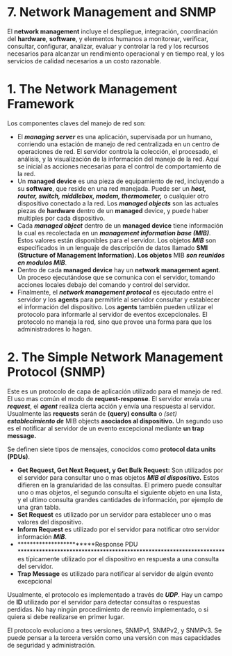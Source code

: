 # 7. Network Management and SNMP

El ******************network management****************** incluye el despliegue, integración, coordinación del ********hardware********, ********software********, y elementos humanos a monitorear, verificar, consultar, configurar, analizar, evaluar  y controlar la red y los recursos necesarios para alcanzar un rendimiento operacional y en tiempo real, y los servicios de calidad necesarios a un costo razonable.

# 1. The Network Management Framework

Los componentes claves del manejo de red son:

- El *****************managing server***************** es una aplicación, supervisada por un humano, corriendo una estación de manejo de red centralizada en un centro de operaciones de red. El servidor controla la colección, el procesado, el análisis, y la visualización de la información del manejo de la red. Aquí se inicial as acciones necesarias para el control de comportamiento de la red.
- Un ****************managed device**************** es una pieza de equipamiento de red, incluyendo a su ********software********, que reside en una red manejada. Puede ser un *****************************************************host, router, switch, middlebox, modem, thermometer,***************************************************** o cualquier otro dispositivo conectado a la red. Los ***************managed objects*************** son las actuales piezas de ********hardware******** dentro de un ********managed******** device, y puede haber multiples por cada dispositivo.
- Cada *******************managed object******************* dentro de un **************managed device************** tiene información la cual es recolectada en un *********************************management information base (MIB)*********************************. Estos valores están disponibles para el servidor. Los objetos ***MIB*** son especificados in un lenguaje de descripción de datos llamado ******SMI (Structure of Management Information). Los objetos****** MIB ***************son reunidos en modulos MIB***************.
- Dentro de cada **************managed device************** hay un **************************network management agent**************************. Un proceso ejecutándose que se comunica con el servidor, tomando acciones locales debajo del comando y control del servidor.
- Finalmente, el *****************************network management protocol***************************** es ejecutado entre el servidor y los ******agents****** para permitirle al servidor consultar y establecer el información del dispositivo. Los ******agents****** también pueden utilizar el protocolo para informarle al servidor de eventos excepcionales. El protocolo no maneja la red, sino que provee una forma para que los administradores lo hagan.

# 2. The Simple Network Management Protocol (SNMP)

Este es un protocolo de capa de aplicación utilizado para el manejo de red. El uso mas común el modo de ****************request-response****************. El servidor envía una *******request*******, el *****agent***** realiza cierta acción y envía una respuesta al servidor. Usualmente las ********requests******** serán de ********(query) consulta******** o *(set)* ***************establecimiento de*************** MIB objects **************************asociados al dispositivo.************************** Un segundo uso es el notificar al servidor de un evento excepcional mediante **************************un trap message.**************************

Se definen siete tipos de mensajes, conocidos como **************************protocol data units (PDUs)**************************.

- ************************************************Get Request, Get Next Request, y Get Bulk Request**********************************************:** Son utilizados por el servidor para consultar uno o mas objetos ***MIB al dispositivo.*** Estos difieren en la granularidad de las consultas. El primero puede consultar uno o mas objetos, el segundo consulta el siguiente objeto en una lista, y el ultimo consulta grandes cantidades de información, por ejemplo de una gran tabla.
- ********************Set Request******************** es utilizado por un servidor para establecer uno o mas valores del dispositivo.
- **************************Inform Request************************** es utilizado por el servidor para notificar otro servidor información ***MIB***.
- ************************Response PDU ********************************************************************es típicamente utilizado por  el dispositivo en respuesta a una consulta del servidor.
- ************************Trap Message************************ es utilizado para notificar al servidor de algún evento excepcional

Usualmente, el protocolo es implementado a través de ***UDP***. Hay un campo de **ID** utilizado por el servidor para detectar consultas o respuestas perdidas. No hay ningún procedimiento de reenvío implementado, o si quiera si debe realizarse en primer lugar.

El protocolo evoluciono a tres versiones, SNMPv1, SNMPv2, y SNMPv3. Se puede pensar a la tercera versión como una versión con mas capacidades de seguridad y administración.